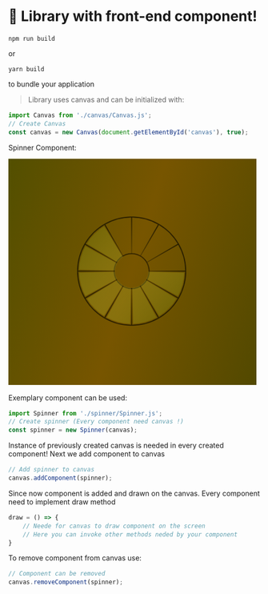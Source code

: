 # 🚀 Library with front-end component!
```
npm run build
```

or

```
yarn build
```

to bundle your application

>Library uses canvas and can be initialized with:
```javascript
import Canvas from './canvas/Canvas.js';
// Create Canvas
const canvas = new Canvas(document.getElementById('canvas'), true);
```
Spinner Component:

![image](https://github.com/georgechem/front-components-library/blob/main/spinnerComponent.png)

Exemplary component can be used:
```javascript
import Spinner from './spinner/Spinner.js';
// Create spinner (Every component need canvas !)
const spinner = new Spinner(canvas);
```
Instance of previously created canvas is needed in every created component!
Next we add component to canvas
```javascript
// Add spinner to canvas
canvas.addComponent(spinner);
```
Since now component is added and drawn on the canvas. Every component need to implement draw method
```javascript
draw = () => {
    // Neede for canvas to draw component on the screen
    // Here you can invoke other methods neded by your component
}
```
To remove component from canvas use:
```javascript
// Component can be removed
canvas.removeComponent(spinner);
```

